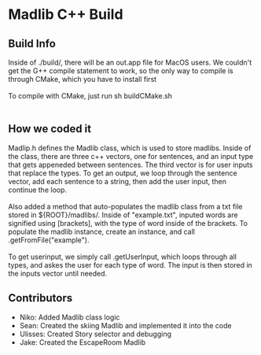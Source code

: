 # Madlib C++ Build
## Build Info
Inside of ./build/, there will be an out.app file for MacOS users. We couldn't get the G++ compile statement to work, so the only way to compile is through CMake, which you have to install first<br>
<br>
To compile with CMake, just run sh buildCMake.sh<br>
<br>
## How we coded it
Madlip.h defines the Madlib class, which is used to store madlibs. Inside of the class, there are three c++ vectors, one for sentences, and an input type that gets appeneded between sentences. The third vector is for user inputs that replace the types. To get an output, we loop through the sentence vector, add each sentence to a string, then add the user input, then continue the loop.<br>
<br>
Also added a method that auto-populates the madlib class from a txt file stored in ${ROOT}/madlibs/. Inside of "example.txt", inputed words are signified using [brackets], with the type of word inside of the brackets. To populate the madlib instance, create an instance, and call .getFromFile("example").<br>
<br>
To get userinput, we simply call .getUserInput, which loops through all types, and askes the user for each type of word. The input is then stored in the inputs vector until needed.
<br>
## Contributors
- Niko: Added Madlib class logic
- Sean: Created the skiing Madlib and implemented it into the code
- Ulisses: Created Story selector and debugging
- Jake: Created the EscapeRoom Madlib
